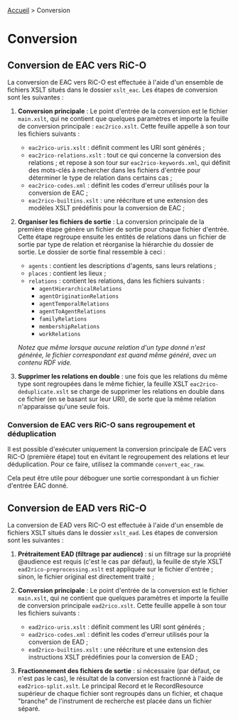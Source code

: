 [Accueil](index.md) > Conversion

# Conversion

## Conversion de EAC vers RiC-O

La conversion de EAC vers RiC-O est effectuée à l'aide d'un ensemble 
de fichiers XSLT situés dans le dossier `xslt_eac`. Les étapes de 
conversion sont les suivantes :

1. **Conversion principale** : Le point d'entrée de la conversion 
est le fichier `main.xslt`, qui ne contient que quelques paramètres et 
importe la feuille de conversion principale : `eac2rico.xslt`.
Cette feuille appelle à son tour les fichiers suivants :
   - `eac2rico-uris.xslt` : définit comment les URI sont générés ;
   - `eac2rico-relations.xslt` : tout ce qui concerne la conversion des
relations ; et repose à son tour sur `eac2rico-keywords.xml`, 
qui définit des mots-clés à rechercher dans les fichiers d'entrée 
pour déterminer le type de relation dans certains cas ;
   - `eac2rico-codes.xml` : définit les codes d'erreur utilisés pour 
la conversion de EAC ;
   - `eac2rico-builtins.xslt` : une réécriture et une extension des 
modèles XSLT prédéfinis pour la conversion de EAC ;


2. **Organiser les fichiers de sortie** : La conversion principale de
la première étape génère un fichier de sortie pour chaque fichier 
d'entrée. Cette étape regroupe ensuite les entités de relations 
dans un fichier de sortie par type de relation et réorganise la 
hiérarchie du dossier de sortie. Le dossier de sortie final ressemble 
à ceci :
   - `agents` : contient les descriptions d'agents, sans leurs relations ;
   - `places` : contient les lieux ;
   - `relations` : contient les relations, dans les fichiers suivants :
     - `agentHierarchicalRelations`
     - `agentOriginationRelations`
     - `agentTemporalRelations`
     - `agentToAgentRelations`
     - `familyRelations`
     - `membershipRelations`
     - `workRelations`

   _Notez que même lorsque aucune relation d'un type donné n'est 
générée, le fichier correspondant est quand même généré, avec un 
contenu RDF vide._


3. **Supprimer les relations en double** : 
une fois que les relations du même type sont regroupées dans le même 
fichier, la feuille XSLT `eac2rico-deduplicate.xslt` se 
charge de supprimer les relations en double dans ce fichier (en se 
basant sur leur URI), de sorte que la même relation n'apparaisse 
qu'une seule fois.

### Conversion de EAC vers RiC-O sans regroupement et déduplication

Il est possible d'exécuter uniquement la conversion principale de EAC 
vers RiC-O (première étape) tout en évitant le regroupement des 
relations et leur déduplication. Pour ce faire, utilisez la commande
`convert_eac_raw`.

Cela peut être utile pour déboguer une sortie correspondant à un fichier 
d'entrée EAC donné.

## Conversion de EAD vers RiC-O

La conversion de EAD vers RiC-O est effectuée à l'aide d'un ensemble 
de fichiers XSLT situés dans le dossier `xslt_ead`. Les étapes de 
conversion sont les suivantes :

1. **Prétraitement EAD (filtrage par audience)** : si un filtrage sur 
la propriété @audience est requis (c'est le cas par défaut), la feuille
de style XSLT `ead2rico-preprocessing.xslt` est appliquée sur le 
fichier d'entrée ; sinon, le fichier original est directement traité ;


2. **Conversion principale** : Le point d'entrée de la conversion est 
le fichier `main.xslt`, qui ne contient que quelques paramètres et 
importe la feuille de conversion principale `ead2rico.xslt`. 
Cette feuille appelle à son tour les fichiers suivants :
   - `ead2rico-uris.xslt` : définit comment les URI sont générés ;
   - `ead2rico-codes.xml` : définit les codes d'erreur utilisés pour 
la conversion de EAD ;
   - `ead2rico-builtins.xslt` : une réécriture et une extension des 
instructions XSLT prédéfinies pour la conversion de EAD ;


3. **Fractionnement des fichiers de sortie** : si nécessaire 
(par défaut, ce n'est pas le cas), le résultat de la conversion 
est fractionné à l'aide de `ead2rico-split.xslt`. Le principal Record 
et le RecordResource supérieur de chaque fichier sont regroupés 
dans un fichier, et chaque "branche" de l'instrument de recherche est 
placée dans un fichier séparé.
